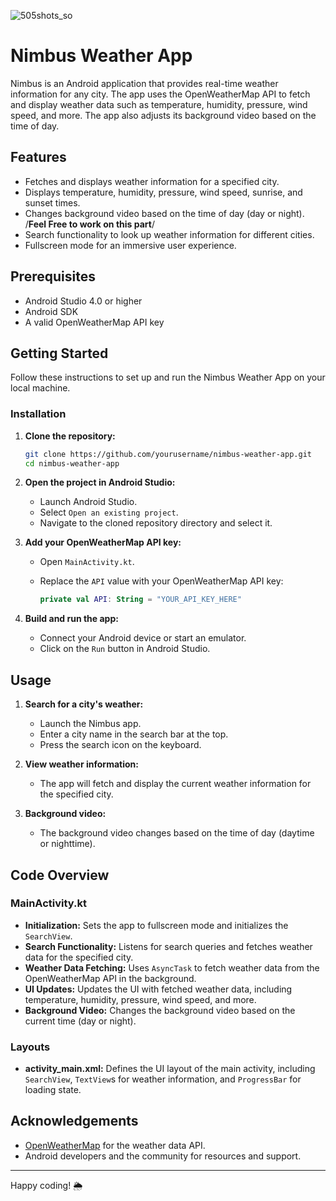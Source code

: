 ![505shots_so](https://github.com/user-attachments/assets/84516a55-fb0f-40b9-af4f-cc59efb3fce6)

# Nimbus Weather App

Nimbus is an Android application that provides real-time weather information for any city. The app uses the OpenWeatherMap API to fetch and display weather data such as temperature, humidity, pressure, wind speed, and more. The app also adjusts its background video based on the time of day.

## Features

- Fetches and displays weather information for a specified city. 
- Displays temperature, humidity, pressure, wind speed, sunrise, and sunset times.
- Changes background video based on the time of day (day or night). /**Feel Free to work on this part**/
- Search functionality to look up weather information for different cities.
- Fullscreen mode for an immersive user experience.

## Prerequisites

- Android Studio 4.0 or higher
- Android SDK
- A valid OpenWeatherMap API key

## Getting Started

Follow these instructions to set up and run the Nimbus Weather App on your local machine.

### Installation

1. **Clone the repository:**

    ```bash
    git clone https://github.com/yourusername/nimbus-weather-app.git
    cd nimbus-weather-app
    ```

2. **Open the project in Android Studio:**
    - Launch Android Studio.
    - Select `Open an existing project`.
    - Navigate to the cloned repository directory and select it.

3. **Add your OpenWeatherMap API key:**
    - Open `MainActivity.kt`.
    - Replace the `API` value with your OpenWeatherMap API key:

      ```kotlin
      private val API: String = "YOUR_API_KEY_HERE"
      ```

4. **Build and run the app:**
    - Connect your Android device or start an emulator.
    - Click on the `Run` button in Android Studio.

## Usage

1. **Search for a city's weather:**
    - Launch the Nimbus app.
    - Enter a city name in the search bar at the top.
    - Press the search icon on the keyboard.

2. **View weather information:**
    - The app will fetch and display the current weather information for the specified city.

3. **Background video:**
    - The background video changes based on the time of day (daytime or nighttime).

## Code Overview

### MainActivity.kt

- **Initialization:** Sets the app to fullscreen mode and initializes the `SearchView`.
- **Search Functionality:** Listens for search queries and fetches weather data for the specified city.
- **Weather Data Fetching:** Uses `AsyncTask` to fetch weather data from the OpenWeatherMap API in the background.
- **UI Updates:** Updates the UI with fetched weather data, including temperature, humidity, pressure, wind speed, and more.
- **Background Video:** Changes the background video based on the current time (day or night).

### Layouts

- **activity_main.xml:** Defines the UI layout of the main activity, including `SearchView`, `TextView`s for weather information, and `ProgressBar` for loading state.


## Acknowledgements

- [OpenWeatherMap](https://openweathermap.org/) for the weather data API.
- Android developers and the community for resources and support.

---

Happy coding! 🌦️

